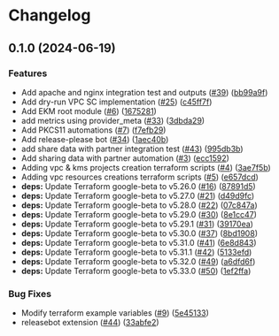# Changelog

## 0.1.0 (2024-06-19)


### Features

* Add apache and nginx integration test and outputs ([#39](https://github.com/GoogleCloudPlatform/kms-solutions/issues/39)) ([bb99a9f](https://github.com/GoogleCloudPlatform/kms-solutions/commit/bb99a9f813786cd08e621f9441f52fdbc728a42f))
* Add dry-run VPC SC implementation ([#25](https://github.com/GoogleCloudPlatform/kms-solutions/issues/25)) ([c45ff7f](https://github.com/GoogleCloudPlatform/kms-solutions/commit/c45ff7fa16ff6877e2d77eb1cf71de1c8b4fbc6b))
* Add EKM root module ([#6](https://github.com/GoogleCloudPlatform/kms-solutions/issues/6)) ([1675281](https://github.com/GoogleCloudPlatform/kms-solutions/commit/16752814d3c24d03f60d52d8c437bc3422d05ef2))
* add metrics using provider_meta ([#33](https://github.com/GoogleCloudPlatform/kms-solutions/issues/33)) ([3dbda29](https://github.com/GoogleCloudPlatform/kms-solutions/commit/3dbda2942d8aadfff827f92ef3b7f7d6aed24a41))
* Add PKCS11 automations ([#7](https://github.com/GoogleCloudPlatform/kms-solutions/issues/7)) ([f7efb29](https://github.com/GoogleCloudPlatform/kms-solutions/commit/f7efb292fe03fee25f2925c780f48d32e8ee4ae4))
* Add release-please bot ([#34](https://github.com/GoogleCloudPlatform/kms-solutions/issues/34)) ([1aec40b](https://github.com/GoogleCloudPlatform/kms-solutions/commit/1aec40b36054c8c605d5fd986b7111e30cab9ad4))
* add share data with partner integration test ([#43](https://github.com/GoogleCloudPlatform/kms-solutions/issues/43)) ([995db3b](https://github.com/GoogleCloudPlatform/kms-solutions/commit/995db3b6873f0365415cd30b3c45b217315b2fde))
* Add sharing data with partner automation ([#3](https://github.com/GoogleCloudPlatform/kms-solutions/issues/3)) ([ecc1592](https://github.com/GoogleCloudPlatform/kms-solutions/commit/ecc15923e075090aa1d0855da0df2dfddd36cfce))
* Adding vpc & kms projects creation terraform scripts ([#4](https://github.com/GoogleCloudPlatform/kms-solutions/issues/4)) ([3ae7f5b](https://github.com/GoogleCloudPlatform/kms-solutions/commit/3ae7f5b7bfcbc9ee2c064b47524e123e63a4e4e6))
* Adding vpc resources creations terraform scripts ([#5](https://github.com/GoogleCloudPlatform/kms-solutions/issues/5)) ([e657dcd](https://github.com/GoogleCloudPlatform/kms-solutions/commit/e657dcd6169d8b6ad351ff09d1f12d83b4e8a43c))
* **deps:** Update Terraform google-beta to v5.26.0 ([#16](https://github.com/GoogleCloudPlatform/kms-solutions/issues/16)) ([87891d5](https://github.com/GoogleCloudPlatform/kms-solutions/commit/87891d5a2cc439ba98e8b385b24f0672604b0a39))
* **deps:** Update Terraform google-beta to v5.27.0 ([#21](https://github.com/GoogleCloudPlatform/kms-solutions/issues/21)) ([d49d9fc](https://github.com/GoogleCloudPlatform/kms-solutions/commit/d49d9fcbff8c78c82d793753f7445132dc01c7d4))
* **deps:** Update Terraform google-beta to v5.28.0 ([#22](https://github.com/GoogleCloudPlatform/kms-solutions/issues/22)) ([07c847a](https://github.com/GoogleCloudPlatform/kms-solutions/commit/07c847a36c3351cd6f05c941a3ee6e14a86a9ca8))
* **deps:** Update Terraform google-beta to v5.29.0 ([#30](https://github.com/GoogleCloudPlatform/kms-solutions/issues/30)) ([8e1cc47](https://github.com/GoogleCloudPlatform/kms-solutions/commit/8e1cc4746e9b47b4d4fb16402952e2b8d9e9743b))
* **deps:** Update Terraform google-beta to v5.29.1 ([#31](https://github.com/GoogleCloudPlatform/kms-solutions/issues/31)) ([39170ea](https://github.com/GoogleCloudPlatform/kms-solutions/commit/39170ea4cae1344153c5f5a7b9a6e93ad5574efa))
* **deps:** Update Terraform google-beta to v5.30.0 ([#37](https://github.com/GoogleCloudPlatform/kms-solutions/issues/37)) ([8bd1908](https://github.com/GoogleCloudPlatform/kms-solutions/commit/8bd19087a1f3f645d578123710763a7386306cc8))
* **deps:** Update Terraform google-beta to v5.31.0 ([#41](https://github.com/GoogleCloudPlatform/kms-solutions/issues/41)) ([6e8d843](https://github.com/GoogleCloudPlatform/kms-solutions/commit/6e8d843fb0e73fe4d3ae8a338b1b375c8dba1add))
* **deps:** Update Terraform google-beta to v5.31.1 ([#42](https://github.com/GoogleCloudPlatform/kms-solutions/issues/42)) ([5133efd](https://github.com/GoogleCloudPlatform/kms-solutions/commit/5133efdd20ef3ff3aa6a2b2eac642babf0e2d2ef))
* **deps:** Update Terraform google-beta to v5.32.0 ([#49](https://github.com/GoogleCloudPlatform/kms-solutions/issues/49)) ([a6dfd6f](https://github.com/GoogleCloudPlatform/kms-solutions/commit/a6dfd6f31b86a145dd168c539120a4987fcc6ee3))
* **deps:** Update Terraform google-beta to v5.33.0 ([#50](https://github.com/GoogleCloudPlatform/kms-solutions/issues/50)) ([1ef2ffa](https://github.com/GoogleCloudPlatform/kms-solutions/commit/1ef2ffa15a1928253d1e3ef78ec4f93e6b237fa9))


### Bug Fixes

* Modify terraform example variables ([#9](https://github.com/GoogleCloudPlatform/kms-solutions/issues/9)) ([5e45133](https://github.com/GoogleCloudPlatform/kms-solutions/commit/5e45133e9e8a5f513cd6b99d49edbbd16c2bae6a))
* releasebot extension ([#44](https://github.com/GoogleCloudPlatform/kms-solutions/issues/44)) ([33abfe2](https://github.com/GoogleCloudPlatform/kms-solutions/commit/33abfe2e47a9ffd5ac323b21c793f132a306eb3e))

